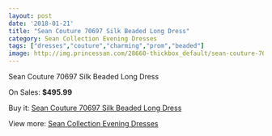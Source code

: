 ```yaml
---
layout: post
date: '2018-01-21'
title: "Sean Couture 70697 Silk Beaded Long Dress"
category: Sean Collection Evening Dresses
tags: ["dresses","couture","charming","prom","beaded"]
image: http://img.princessan.com/28660-thickbox_default/sean-couture-70697-silk-beaded-long-dress.jpg
---
```

Sean Couture 70697 Silk Beaded Long Dress

On Sales: **$495.99**
<a href="https://www.princessan.com/en/13071-sean-couture-70697-silk-beaded-long-dress.html"><amp-img layout="responsive" width="600" height="600" src="//img.princessan.com/28660-thickbox_default/sean-couture-70697-silk-beaded-long-dress.jpg" alt="Sean Couture 70697 Silk Beaded Long Dress 0" /></a>

Buy it: [Sean Couture 70697 Silk Beaded Long Dress](https://www.princessan.com/en/13071-sean-couture-70697-silk-beaded-long-dress.html "Sean Couture 70697 Silk Beaded Long Dress")

View more: [Sean Collection Evening Dresses](https://www.princessan.com/en/94- "Sean Collection Evening Dresses")